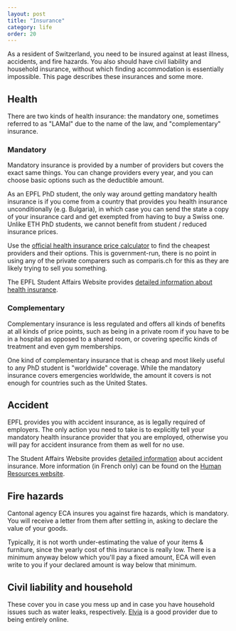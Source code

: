 ```yaml
---
layout: post
title: "Insurance"
category: life
order: 20
---
```


As a resident of Switzerland, you need to be insured against at least illness, accidents, and fire hazards.
You also should have civil liability and household insurance, without which finding accommodation is essentially impossible.
This page describes these insurances and some more.


## Health

There are two kinds of health insurance: the mandatory one, sometimes referred to as "LAMal" due to the name of the law, and "complementary" insurance.

### Mandatory

Mandatory insurance is provided by a number of providers but covers the exact same things. You can change providers every year, and you can choose basic options such as the deductible amount.

As an EPFL PhD student, the only way around getting mandatory health insurance is if you come from a country that provides you health insurance unconditionally (e.g. Bulgaria),
in which case you can send the state a copy of your insurance card and get exempted from having to buy a Swiss one.
Unlike ETH PhD students, we cannot benefit from student / reduced insurance prices.

Use the [official health insurance price calculator](https://www.priminfo.admin.ch/fr/praemien) to find the cheapest providers and their options.
This is government-run, there is no point in using any of the private comparers such as comparis.ch for this as they are likely trying to sell you something.

The EPFL Student Affairs Website provides [detailed information about health insurance](https://sae.epfl.ch/health-insurance).

### Complementary

Complementary insurance is less regulated and offers all kinds of benefits at all kinds of price points, such as being in a private room if you have to be in a hospital as opposed to a shared room,
or covering specific kinds of treatment and even gym memberships.

One kind of complementary insurance that is cheap and most likely useful to any PhD student is "worldwide" coverage.
While the mandatory insurance covers emergencies worldwide, the amount it covers is not enough for countries such as the United States.


## Accident

EPFL provides you with accident insurance, as is legally required of employers.
The only action you need to take is to explicitly tell your mandatory health insurance provider that you are employed, otherwise you will pay for accident insurance from them as well for no use.

The Student Affairs Website provides [detailed information](https://sae.epfl.ch/accident-insurance) about accident insurance. More information (in French only) can be found on the [Human Resources website](https://rh.epfl.ch/prestationsRH).


## Fire hazards

Cantonal agency ECA insures you against fire hazards, which is mandatory.
You will receive a letter from them after settling in, asking to declare the value of your goods.

Typically, it is not worth under-estimating the value of your items & furniture, since the yearly cost of this insurance is really low.
There is a minimum anyway below which you'll pay a fixed amount, ECA will even write to you if your declared amount is way below that minimum.


## Civil liability and household

These cover you in case you mess up and in case you have household issues such as water leaks, respectively.
[Elvia](https://www.elvia.ch/en/product-overview.html) is a good provider due to being entirely online.
